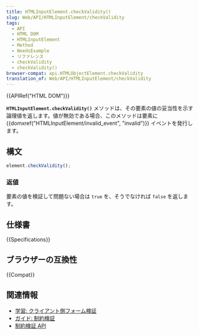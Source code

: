 ```yaml
---
title: HTMLInputElement.checkValidity()
slug: Web/API/HTMLInputElement/checkValidity
tags:
  - API
  - HTML DOM
  - HTMLInputElement
  - Method
  - NeedsExample
  - リファレンス
  - checkValidity
  - checkValidity()
browser-compat: api.HTMLObjectElement.checkValidity
translation_of: Web/API/HTMLInputElement/checkValidity
---
```

{{APIRef("HTML DOM")}}

**`HTMLInputElement.checkValidity()`** メソッドは、その要素の値の妥当性を示す論理値を返します。値が無効である場合、このメソッドは要素に {{domxref("HTMLInputElement/invalid_event", "invalid")}} イベントを発行します。

## 構文

```js
element.checkValidity();
```

### 返値

要素の値を検証して問題ない場合は `true` を、そうでなければ `false` を返します。

## 仕様書

{{Specifications}}

## ブラウザーの互換性

{{Compat}}

## 関連情報

- [学習: クライアント側フォーム検証](/ja/docs/Learn/Forms/Form_validation)
- [ガイド: 制約検証](/ja/docs/Web/Guide/HTML/Constraint_validation)
- [制約検証 API](/ja/docs/Web/API/Constraint_validation)
